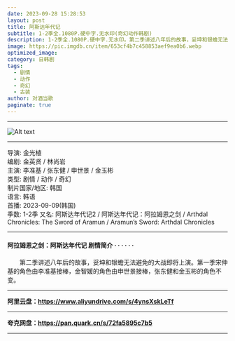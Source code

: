 ```yaml
---
date: 2023-09-28 15:28:53
layout: post
title: 阿斯达年代记
subtitle: 1-2季全.1080P.硬中字.无水印(奇幻动作韩剧)
description: 1-2季全.1080P.硬中字.无水印。第二季讲述八年后的故事，妥坤和银蟾无法避免的大战即将上演。第一季宋仲基的角色由李准基接棒，金智媛的角色由申世景接棒，张东健和金玉彬的角色不变...
image: https://pic.imgdb.cn/item/653cf4b7c458853aef9ea0b6.webp
optimized_image: 
category: 日韩剧
tags:
  - 剧情
  - 动作
  - 奇幻
  - 古装
author: 对酒当歌
paginate: true
---
```

---

![Alt text](https://pic.imgdb.cn/item/653cf5d1c458853aefa523ab.webp)

---

导演: 金光植  
编剧: 金英贤 / 林尚岩  
主演: 李准基 / 张东健 / 申世景 / 金玉彬  
类型: 剧情 / 动作 / 奇幻  
制片国家/地区: 韩国  
语言: 韩语  
首播: 2023-09-09(韩国)  
季数: 1-2季
又名: 阿斯达年代记2 / 阿斯达年代记：阿拉姆恩之剑 / Arthdal Chronicles: The Sword of Aramun / Aramun’s Sword: Arthdal Chronicles  

---

#### 阿拉姆恩之剑：阿斯达年代记 剧情简介 · · · · · ·

　　第二季讲述八年后的故事，妥坤和银蟾无法避免的大战即将上演。第一季宋仲基的角色由李准基接棒，金智媛的角色由申世景接棒，张东健和金玉彬的角色不变。

---

**阿里云盘：<https://www.aliyundrive.com/s/4ynsXskLeTf>**

---

**夸克网盘：<https://pan.quark.cn/s/72fa5895c7b5>**

---
